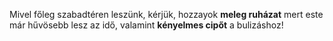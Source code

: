 Mivel főleg szabadtéren leszünk, kérjük, hozzayok **meleg ruházat** mert este már hűvösebb lesz az idő, valamint **kényelmes cipőt** a bulizáshoz!
